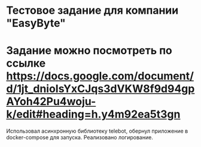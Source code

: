 #  Teстовое задание для компании "EasyByte"
#  Задание можно посмотреть по ссылке https://docs.google.com/document/d/1jt_dnioIsYxCJqs3dVKW8f9d94gpAYoh42Pu4woju-k/edit#heading=h.y4m92ea5t3gn
Использовал асинхронную библиотеку telebot, обернул приложение в docker-compose для запуска.
Реализовано логирование.
